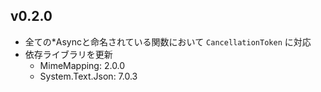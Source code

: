 ## v0.2.0
+ 全ての*Asyncと命名されている関数において `CancellationToken` に対応
+ 依存ライブラリを更新
  + MimeMapping: 2.0.0
  + System.Text.Json: 7.0.3

